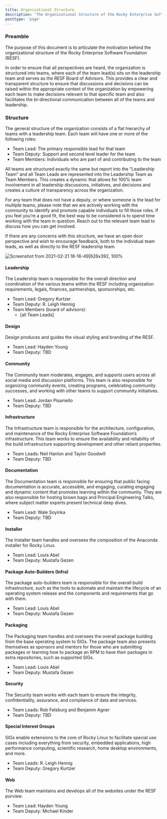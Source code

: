 ```yaml
---
title: Organizational Structure
description: 'The Organizational Structure of the Rocky Enterprise Software Foundation'
posttype: 'page'
---
```

 

### Preamble

The purpose of this document is to articulate the motivation behind the organizational structure of the Rocky Enterprise Software Foundation (RESF).

In order to ensure that all perspectives are heard, the organization is structured into teams, where each of the team lead(s) sits on the leadership team and serves as the RESF Board of Advisors. This provides a clear and transparent structure to ensure that discussions and decisions can be raised within the appropriate context of the organization by empowering each team to make decisions relevant to that specific team and also facilitates the bi-directional communication between all of the teams and leadership.

  

### Structure

The general structure of the organization consists of a flat hierarchy of teams with a leadership team. Each team will have one or more of the following roles:

-   Team Lead: The primary responsible lead for that team
-   Team Deputy: Support and second level leader for the team
-   Team Members: Individuals who are part of and contributing to the team
    

All teams are structured exactly the same but report into the “Leadership Team” and all Team Leads are represented into the Leadership Team as Team Members. This creates a dynamic that allows for 100% team involvement in all leadership discussions, initiatives, and decisions and creates a culture of transparency across the organization.

For any team that does not have a deputy, or where someone is the lead for multiple teams, please note that we are actively working with the community to identify and promote capable individuals to fill those roles. If you feel you’re a good fit, the best way to be considered is to spend time working with the team in question. Reach out to the relevant team lead to discuss how you can get involved.

If there are any concerns with this structure, we have an open door perspective and wish to encourage feedback, both to the individual team leads, as well as directly to the RESF leadership team.

  
![Screenshot from 2021-02-21 18-16-49|626x392, 100%](https://aws1.discourse-cdn.com/standard14/uploads/rockylinux/original/1X/12ce49ceeb7901faebc7eb0e35b5cfef7c9e8144.png) 

  

#### Leadership

The Leadership team is responsible for the overall direction and coordination of the various teams within the RESF including organization requirements, legals, finances, partnerships, sponsorships, etc.

  
-   Team Lead: Gregory Kurtzer
-   Team Deputy: R. Leigh Hennig
-   Team Members (board of advisors):
	-   [all Team Leads]
    

  

#### Design

Design produces and guides the visual styling and branding of the RESF.

-   Team Lead: Hayden Young
-   Team Deputy: TBD
    

  

#### Community

The Community team moderates, engages, and supports users across all social media and discussion platforms. This team is also responsible for organizing community events, creating programs, celebrating community successes, and working with other teams to support community initiatives.

-   Team Lead: Jordan Pisaniello  
-   Team Deputy: TBD
    

  

#### Infrastructure

The Infrastructure team is responsible for the architecture, configuration, and maintenance of the Rocky Enterprise Software Foundation’s infrastructure. This team works to ensure the availability and reliability of the build infrastructure supporting development and other reliant properties.

-   Team Leads: Neil Hanlon and Taylor Goodwill
-   Team Deputy: TBD
    

  

#### Documentation

The Documentation team is responsible for ensuring that public facing documentation is accurate, accessible, and engaging, curating engaging and dynamic content that promotes learning within the community. They are also responsible for hosting brown bags and Principal Engineering Talks, where subject matter experts present technical deep dives.

-   Team Lead: Wale Soyinka
-   Team Deputy: TBD
    

#### Installer

The Installer team handles and oversees the composition of the Anaconda installer for Rocky Linux.

-   Team Lead: Louis Abel
-   Team Deputy: Mustafa Gezen
    
#### Package Auto-Builders (Infra)

The package auto-builders team is responsible for the overall build infrastructure, such as the tools to automate and maintain the lifecycle of an operating system release and the components and requirements that go with them.

-   Team Lead: Louis Abel
-   Team Deputy: Mustafa Gezen
    
#### Packaging

The Packaging team handles and oversees the overall package building from the base operating system to SIGs. The package team also presents themselves as sponsors and mentors for those who are submitting packages or learning how to package an RPM to have their packages in extra repositories, such as supported SIGs.

-   Team Lead: Louis Abel
-   Team Deputy: Mustafa Gezen
    

  

#### Security

The Security team works with each team to ensure the integrity, confidentiality, assurance, and compliance of data and services.

-   Team Leads: Rob Felsburg and Benjamin Agner
-   Team Deputy: TBD
    
#### Special Interest Groups

SIGs enable extensions to the core of Rocky Linux to facilitate special use cases including everything from security, embedded applications, high performance computing, scientific research, home desktop environments, and more.

-   Team Leads: R. Leigh Hennig
-   Team Deputy: Gregory Kurtzer
    
#### Web

The Web team maintains and develops all of the websites under the RESF purview.

-   Team Lead: Hayden Young
-   Team Deputy: Michael Kinder